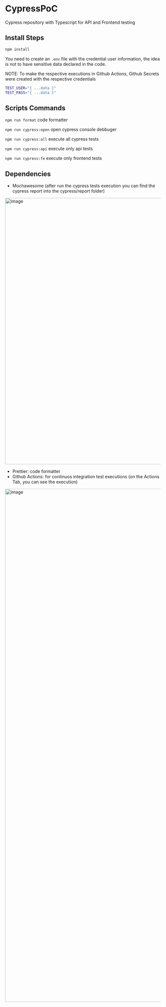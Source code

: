 # CypressPoC

Cypress repository with Typescript for API and Frontend testing

## Install Steps

```bash 
npm install
```

You need to create an `.env` file with the credential user information, the idea is not to have sensitive data declared in the code.

NOTE: To make the respective executions in Github Actions, Github Secrets were created with the respective credentials

```bash 
TEST_USER="{ ...data }"
TEST_PASS="{ ...data }"
```

## Scripts Commands

`npm run format` code formatter 

`npm run cypress:open` open cypress console debbuger 

`npm run cypress:all` execute all cypress tests

`npm run cypress:api` execute only api tests

`npm run cypress:fe` execute only frontend tests


## Dependencies 

 - Mochawesome (after run the cypress tests execution you can find the cypress report into the cypress/report folder)

<img width="861" alt="image" src="https://github.com/marcoolsen/CypressPoC/assets/46571669/26f3e86a-aacf-4269-9721-76870f44dd22">


 - Prettier: code formatter 
 - Github Actions: for continuos integration test executions (on the Actions Tab, you can see the execution)

<img width="1658" alt="image" src="https://github.com/marcoolsen/CypressPoC/assets/46571669/ccfbc9a3-807c-4666-8d34-67bc3cd87b38">
